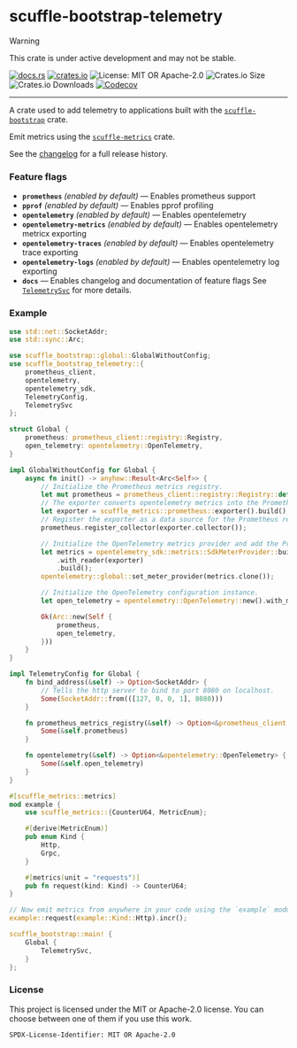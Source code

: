 <!-- sync-readme title [[ -->
# scuffle-bootstrap-telemetry
<!-- sync-readme ]] -->

> [!WARNING]  
> This crate is under active development and may not be stable.

<!-- sync-readme badge [[ -->
[![docs.rs](https://img.shields.io/docsrs/scuffle-bootstrap-telemetry/0.3.0.svg?logo=docs.rs&label=docs.rs&style=flat-square)](https://docs.rs/scuffle-bootstrap-telemetry/0.3.0)
[![crates.io](https://img.shields.io/badge/crates.io-v0.3.0-orange?style=flat-square&logo=rust&logoColor=white)](https://crates.io/crates/scuffle-bootstrap-telemetry/0.3.0)
![License: MIT OR Apache-2.0](https://img.shields.io/badge/license-MIT%20OR%20Apache--2.0-purple.svg?style=flat-square)
![Crates.io Size](https://img.shields.io/crates/size/scuffle-bootstrap-telemetry/0.3.0.svg?style=flat-square)
![Crates.io Downloads](https://img.shields.io/crates/dv/scuffle-bootstrap-telemetry/0.3.0.svg?&label=downloads&style=flat-square)
[![Codecov](https://img.shields.io/codecov/c/github/scufflecloud/scuffle.svg?label=codecov&logo=codecov&style=flat-square)](https://app.codecov.io/gh/scufflecloud/scuffle)
<!-- sync-readme ]] -->

---

<!-- sync-readme rustdoc [[ -->
A crate used to add telemetry to applications built with the
[`scuffle-bootstrap`][scuffle_bootstrap] crate.

Emit metrics using the [`scuffle-metrics`][scuffle_metrics]
crate.

See the [changelog](./CHANGELOG.md) for a full release history.

### Feature flags

* **`prometheus`** *(enabled by default)* —  Enables prometheus support
* **`pprof`** *(enabled by default)* —  Enables pprof profiling
* **`opentelemetry`** *(enabled by default)* —  Enables opentelemetry
* **`opentelemetry-metrics`** *(enabled by default)* —  Enables opentelemetry metricx exporting
* **`opentelemetry-traces`** *(enabled by default)* —  Enables opentelemetry trace exporting
* **`opentelemetry-logs`** *(enabled by default)* —  Enables opentelemetry log exporting
* **`docs`** —  Enables changelog and documentation of feature flags
  See [`TelemetrySvc`](https://docs.rs/scuffle-bootstrap-telemetry/0.3.0/scuffle_bootstrap_telemetry/struct.TelemetrySvc.html) for more details.

### Example

````rust
use std::net::SocketAddr;
use std::sync::Arc;

use scuffle_bootstrap::global::GlobalWithoutConfig;
use scuffle_bootstrap_telemetry::{
    prometheus_client,
    opentelemetry,
    opentelemetry_sdk,
    TelemetryConfig,
    TelemetrySvc
};

struct Global {
    prometheus: prometheus_client::registry::Registry,
    open_telemetry: opentelemetry::OpenTelemetry,
}

impl GlobalWithoutConfig for Global {
    async fn init() -> anyhow::Result<Arc<Self>> {
        // Initialize the Prometheus metrics registry.
        let mut prometheus = prometheus_client::registry::Registry::default();
        // The exporter converts opentelemetry metrics into the Prometheus format.
        let exporter = scuffle_metrics::prometheus::exporter().build();
        // Register the exporter as a data source for the Prometheus registry.
        prometheus.register_collector(exporter.collector());

        // Initialize the OpenTelemetry metrics provider and add the Prometheus exporter as a reader.
        let metrics = opentelemetry_sdk::metrics::SdkMeterProvider::builder()
            .with_reader(exporter)
            .build();
        opentelemetry::global::set_meter_provider(metrics.clone());

        // Initialize the OpenTelemetry configuration instance.
        let open_telemetry = opentelemetry::OpenTelemetry::new().with_metrics(metrics);

        Ok(Arc::new(Self {
            prometheus,
            open_telemetry,
        }))
    }
}

impl TelemetryConfig for Global {
    fn bind_address(&self) -> Option<SocketAddr> {
        // Tells the http server to bind to port 8080 on localhost.
        Some(SocketAddr::from(([127, 0, 0, 1], 8080)))
    }

    fn prometheus_metrics_registry(&self) -> Option<&prometheus_client::registry::Registry> {
        Some(&self.prometheus)
    }

    fn opentelemetry(&self) -> Option<&opentelemetry::OpenTelemetry> {
        Some(&self.open_telemetry)
    }
}

#[scuffle_metrics::metrics]
mod example {
    use scuffle_metrics::{CounterU64, MetricEnum};

    #[derive(MetricEnum)]
    pub enum Kind {
        Http,
        Grpc,
    }

    #[metrics(unit = "requests")]
    pub fn request(kind: Kind) -> CounterU64;
}

// Now emit metrics from anywhere in your code using the `example` module.
example::request(example::Kind::Http).incr();

scuffle_bootstrap::main! {
    Global {
        TelemetrySvc,
    }
};
````

### License

This project is licensed under the MIT or Apache-2.0 license.
You can choose between one of them if you use this work.

`SPDX-License-Identifier: MIT OR Apache-2.0`

[scuffle_bootstrap]: https://docs.rs/scuffle-bootstrap
[scuffle_metrics]: https://docs.rs/scuffle-metrics
<!-- sync-readme ]] -->
